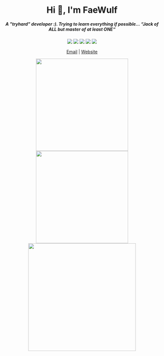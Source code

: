 <h1 align="center">Hi 👋, I'm FaeWulf</h1>
<h5 align="center">A "tryhard" developer :). Trying to learn everything if possible... “Jack of ALL but master of at least ONE“</h5>

<p align="center">
  <img src="https://img.shields.io/badge/c-%2300599C.svg?style=flat-square&logo=c&logoColor=white">
  <img src="https://img.shields.io/badge/c++-%2300599C.svg?style=flat-square&logo=c%2B%2B&logoColor=white">
  <img src="https://img.shields.io/badge/html5-%23E34F26.svg?style=flat-square&logo=html5&logoColor=white">
  <img src="https://img.shields.io/badge/java-%23ED8B00.svg?style=flat-square&logo=java&logoColor=white">
  <img src="https://img.shields.io/badge/javascript-%23323330.svg?style=flat-square&logo=javascript&logoColor=%23F7DF1E">
</p>

<p align="center">
    <a href="mailto:ngolamaz3@gmail.com" target="_blank">Email</a> | 
    <a href="https://faewulf.xyz" target="_blank">Website</a>
</p>


<p align="center">
  <img src="https://mc.faewulf.xyz/api/github" height="300"/>
  <img src="http://mc.faewulf.xyz/api/bonsai?live=true&width=500&height=500 width="350" height="300"/> 
  <img src="http://mc.faewulf.xyz/api/daily" width="350"/>
</p>

